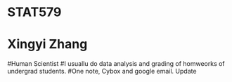 # STAT579
# Xingyi Zhang
#Human Scientist
#I usuallu do data analysis and grading of homweorks of undergrad students.
#One note, Cybox and google email.
Update
